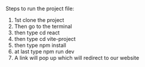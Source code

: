 Steps to run the project file:
1. 1st clone the project
2. Then go to the terminal
3. then type cd react
4. then type cd vite-project
5. then type npm install
6. at last type npm run dev
7. A link will pop up which will redirect to our website

